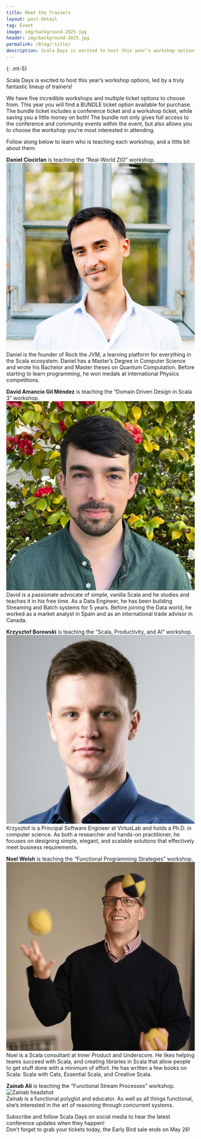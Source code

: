```yaml
---
title: Meet the Trainers
layout: post-detail
tag: Event
image: img/background-2025.jpg
header: img/background-2025.jpg
permalink: /blog/:title/
description: Scala Days is excited to host this year’s workshop options, led by a truly fantastic lineup of trainers!
---
```

{: .mt-5}

Scala Days is excited to host this year’s workshop options, led by a truly fantastic lineup of trainers!

We have five incredible workshops and multiple ticket options to choose from. This year you will find a BUNDLE ticket option available for purchase. The bundle ticket includes a conference ticket and a workshop ticket, while saving you a little money on both! The bundle not only gives full access to the conference and community events within the event, but also allows you to choose the workshop you’re most interested in attending.

Follow along below to learn who is teaching each workshop, and a little bit about them:

**Daniel Ciocirlan** is teaching the “Real-World ZIO” workshop.  
![Daniel headshot](/img/assets/workshops/DanielCiocirlan.png)  
Daniel is the founder of Rock the JVM, a learning platform for everything in the Scala ecosystem. Daniel has a Master’s Degree in Computer Science and wrote his Bachelor and Master theses on Quantum Computation. Before starting to learn programming, he won medals at international Physics competitions.

**David Amancio Gil Méndez** is teaching the “Domain Driven Design in Scala 3” workshop.  
![David headshot](/img/assets/workshops/DavidGil.jpg)  
David is a passionate advocate of simple, vanilla Scala and he studies and teaches it in his free time. As a Data Engineer, he has been building Streaming and Batch systems for 5 years. Before joining the Data world, he worked as a market analyst in Spain and as an international trade advisor in Canada.

**Krzysztof Borowski** is teaching the “Scala, Productivity, and AI” workshop.  
![Krzysztof headshot](/img/assets/workshops/KrzysztofBorowski.jpg)  
Krzysztof is a Principal Software Engineer at VirtusLab and holds a Ph.D. in computer science. As both a researcher and hands-on practitioner, he focuses on designing simple, elegant, and scalable solutions that effectively meet business requirements.

**Noel Welsh** is teaching the “Functional Programming Strategies” workshop.  
![Noel headshot](/img/assets/workshops/NoelWelsh.jpg)  
Noel is a Scala consultant at Inner Product and Underscore. He likes helping teams succeed with Scala, and creating libraries in Scala that allow people to get stuff done with a minimum of effort. He has written a few books on Scala: Scala with Cats, Essential Scala, and Creative Scala.

**Zainab Ali** is teaching the “Functional Stream Processes” workshop.  
![Zainab headshot](/img/assets/workshops/ZainabAli.jpg)  
Zainab is a functional polyglot and educator. As well as all things functional, she’s interested in the art of reasoning through concurrent systems.

Subscribe and follow Scala Days on social media to hear the latest conference updates when they happen!  
Don’t forget to grab your tickets today, the Early Bird sale ends on May 26!

